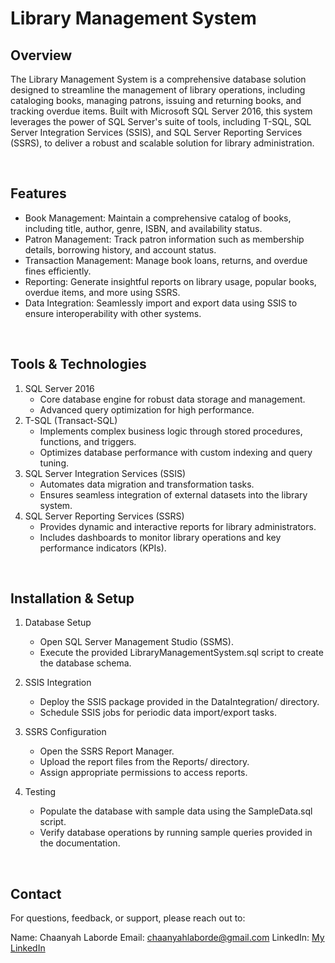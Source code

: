 # Library Management System

## Overview
The Library Management System is a comprehensive database solution designed to streamline the management of library operations, including cataloging books, managing patrons, issuing and returning books, and tracking overdue items. Built with Microsoft SQL Server 2016, this system leverages the power of SQL Server's suite of tools, including T-SQL, SQL Server Integration Services (SSIS), and SQL Server Reporting Services (SSRS), to deliver a robust and scalable solution for library administration.

<br>

## Features
- Book Management: Maintain a comprehensive catalog of books, including title, author, genre, ISBN, and availability status.
- Patron Management: Track patron information such as membership details, borrowing history, and account status.
- Transaction Management: Manage book loans, returns, and overdue fines efficiently.
- Reporting: Generate insightful reports on library usage, popular books, overdue items, and more using SSRS.
- Data Integration: Seamlessly import and export data using SSIS to ensure interoperability with other systems.

<br>

## Tools & Technologies
1. SQL Server 2016
    - Core database engine for robust data storage and management.
    - Advanced query optimization for high performance.
2. T-SQL (Transact-SQL)
    - Implements complex business logic through stored procedures, functions, and triggers.
    - Optimizes database performance with custom indexing and query tuning.
3. SQL Server Integration Services (SSIS)
    - Automates data migration and transformation tasks.
    - Ensures seamless integration of external datasets into the library system.
4. SQL Server Reporting Services (SSRS)
    - Provides dynamic and interactive reports for library administrators.
    - Includes dashboards to monitor library operations and key performance indicators (KPIs).

<br>

## Installation & Setup
1. Database Setup
    - Open SQL Server Management Studio (SSMS).
    - Execute the provided LibraryManagementSystem.sql script to create the database schema.

2. SSIS Integration
    - Deploy the SSIS package provided in the DataIntegration/ directory.
    - Schedule SSIS jobs for periodic data import/export tasks.

3. SSRS Configuration
    - Open the SSRS Report Manager.
    - Upload the report files from the Reports/ directory.
    - Assign appropriate permissions to access reports.

4. Testing
    - Populate the database with sample data using the SampleData.sql script.
    - Verify database operations by running sample queries provided in the documentation.

<br>

## Contact
For questions, feedback, or support, please reach out to:

Name: Chaanyah Laborde
Email: chaanyahlaborde@gmail.com
LinkedIn: [My LinkedIn](https://www.linkedin.com/in/claborde/)
